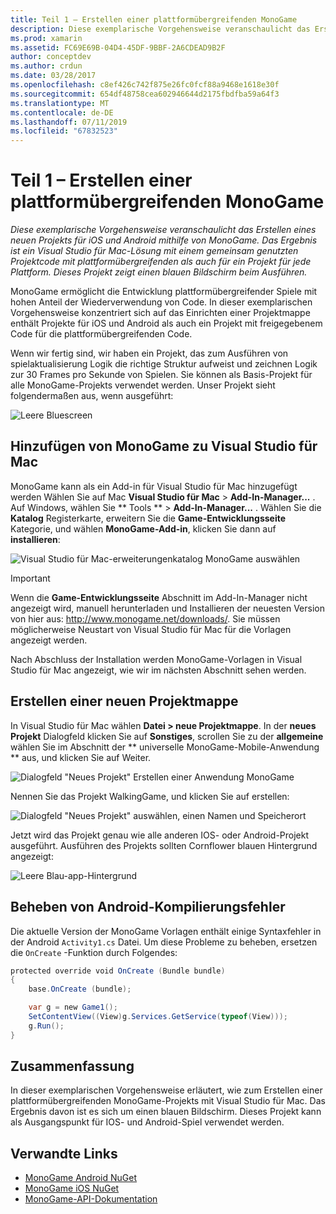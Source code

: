 ```yaml
---
title: Teil 1 – Erstellen einer plattformübergreifenden MonoGame
description: Diese exemplarische Vorgehensweise veranschaulicht das Erstellen eines neuen Projekts für iOS und Android mithilfe von MonoGame. Das Ergebnis ist ein Visual Studio für Mac-Lösung mit einem gemeinsam genutzten Projektcode mit plattformübergreifenden als auch für ein Projekt für jede Plattform. Dieses Projekt zeigt einen blauen Bildschirm beim Ausführen.
ms.prod: xamarin
ms.assetid: FC69E69B-04D4-45DF-9BBF-2A6CDEAD9B2F
author: conceptdev
ms.author: crdun
ms.date: 03/28/2017
ms.openlocfilehash: c8ef426c742f875e26fc0fcf88a9468e1618e30f
ms.sourcegitcommit: 654df48758cea602946644d2175fbdfba59a64f3
ms.translationtype: MT
ms.contentlocale: de-DE
ms.lasthandoff: 07/11/2019
ms.locfileid: "67832523"
---
```

# <a name="part-1--creating-a-cross-platform-monogame"></a>Teil 1 – Erstellen einer plattformübergreifenden MonoGame

_Diese exemplarische Vorgehensweise veranschaulicht das Erstellen eines neuen Projekts für iOS und Android mithilfe von MonoGame. Das Ergebnis ist ein Visual Studio für Mac-Lösung mit einem gemeinsam genutzten Projektcode mit plattformübergreifenden als auch für ein Projekt für jede Plattform. Dieses Projekt zeigt einen blauen Bildschirm beim Ausführen._

MonoGame ermöglicht die Entwicklung plattformübergreifender Spiele mit hohen Anteil der Wiederverwendung von Code. In dieser exemplarischen Vorgehensweise konzentriert sich auf das Einrichten einer Projektmappe enthält Projekte für iOS und Android als auch ein Projekt mit freigegebenem Code für die plattformübergreifenden Code.

Wenn wir fertig sind, wir haben ein Projekt, das zum Ausführen von spielaktualisierung Logik die richtige Struktur aufweist und zeichnen Logik zur 30 Frames pro Sekunde von Spielen. Sie können als Basis-Projekt für alle MonoGame-Projekts verwendet werden. Unser Projekt sieht folgendermaßen aus, wenn ausgeführt:

![Leere Bluescreen](part1-images/image1.png)

## <a name="adding-monogame-to-visual-studio-for-mac"></a>Hinzufügen von MonoGame zu Visual Studio für Mac

MonoGame kann als ein Add-in für Visual Studio für Mac hinzugefügt werden Wählen Sie auf Mac **Visual Studio für Mac** > **Add-In-Manager...**  . Auf Windows, wählen Sie ** Tools ** > **Add-In-Manager...**  . Wählen Sie die **Katalog** Registerkarte, erweitern Sie die **Game-Entwicklungsseite** Kategorie, und wählen **MonoGame-Add-in**, klicken Sie dann auf **installieren**:

![Visual Studio für Mac-erweiterungenkatalog MonoGame auswählen](part1-images/image2.png)

> [!IMPORTANT]
> Wenn die **Game-Entwicklungsseite** Abschnitt im Add-In-Manager nicht angezeigt wird, manuell herunterladen und Installieren der neuesten Version von hier aus: http://www.monogame.net/downloads/. Sie müssen möglicherweise Neustart von Visual Studio für Mac für die Vorlagen angezeigt werden.

Nach Abschluss der Installation werden MonoGame-Vorlagen in Visual Studio für Mac angezeigt, wie wir im nächsten Abschnitt sehen werden.

## <a name="creating-a-new-solution"></a>Erstellen einer neuen Projektmappe

In Visual Studio für Mac wählen **Datei > neue Projektmappe**. In der **neues Projekt** Dialogfeld klicken Sie auf **Sonstiges**, scrollen Sie zu der **allgemeine** wählen Sie im Abschnitt der ** universelle MonoGame-Mobile-Anwendung ** aus, und klicken Sie auf Weiter.

![Dialogfeld "Neues Projekt" Erstellen einer Anwendung MonoGame](part1-images/image3.png)

Nennen Sie das Projekt WalkingGame, und klicken Sie auf erstellen:

![Dialogfeld "Neues Projekt" auswählen, einen Namen und Speicherort](part1-images/image4.png)

Jetzt wird das Projekt genau wie alle anderen IOS- oder Android-Projekt ausgeführt. Ausführen des Projekts sollten Cornflower blauen Hintergrund angezeigt:

![Leere Blau-app-Hintergrund](part1-images/image5.png)

## <a name="fixing-android-compile-errors"></a>Beheben von Android-Kompilierungsfehler

Die aktuelle Version der MonoGame Vorlagen enthält einige Syntaxfehler in der Android `Activity1.cs` Datei. Um diese Probleme zu beheben, ersetzen die `OnCreate` -Funktion durch Folgendes:

```csharp
protected override void OnCreate (Bundle bundle)
{
    base.OnCreate (bundle);

    var g = new Game1();
    SetContentView((View)g.Services.GetService(typeof(View)));
    g.Run();
}
```

## <a name="summary"></a>Zusammenfassung

In dieser exemplarischen Vorgehensweise erläutert, wie zum Erstellen einer plattformübergreifenden MonoGame-Projekts mit Visual Studio für Mac. Das Ergebnis davon ist es sich um einen blauen Bildschirm. Dieses Projekt kann als Ausgangspunkt für IOS- und Android-Spiel verwendet werden.

## <a name="related-links"></a>Verwandte Links

- [MonoGame Android NuGet](https://www.nuget.org/packages/MonoGame.Framework.Android/)
- [MonoGame iOS NuGet](https://www.nuget.org/packages/MonoGame.Framework.iOS/)
- [MonoGame-API-Dokumentation](http://www.monogame.net/documentation/?page=main)
